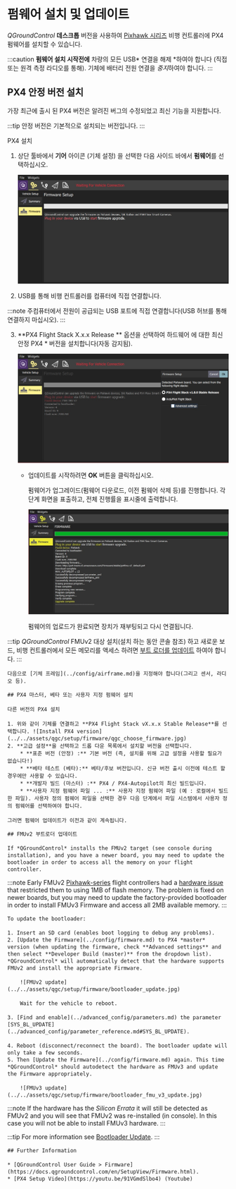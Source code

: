# 펌웨어 설치 및 업데이트

*QGroundControl* **데스크톱** 버전을 사용하여 [Pixhawk 시리즈](../getting_started/flight_controller_selection.md) 비행 컨트롤러에 PX4 펌웨어를 설치할 수 있습니다.

:::caution
**펌웨어 설치 시작전에** 차량의 모든 USB* 연결을 해제 *하여야 합니다 (직접 또는 원격 측정 라디오를 통해). 기체에 배터리 전원 연결을 *중지*하여야 합니다.
:::

## PX4 안정 버전 설치

가장 최근에 출시 된 PX4 버전은 알려진 버그의 수정되었고 최신 기능을 지원합니다.

:::tip
안정 버전은 기본적으로 설치되는 버전입니다.
:::

PX4 설치

1. 상단 툴바에서 **기어** 아이콘 (기체 설정) 을 선택한 다음 사이드 바에서 **펌웨어**를 선택하십시오.
    
    ![펌웨어가 분리됨](../../assets/qgc/setup/firmware/firmware_disconnected.jpg)

2. USB를 통해 비행 컨트롤러를 컴퓨터에 직접 연결합니다.
    
:::note
주컴퓨터에서 전원이 공급되는 USB 포트에 직접 연결합니다(USB 허브를 통해 연결하지 마십시오).
:::

3. **PX4 Flight Stack X.x.x Release ** 옵션을 선택하여 하드웨어 </em>에 대한 최신 안정 PX4 * 버전을 설치합니다(자동 감지됨).</p> 
    
    ![Install PX4 default](../../assets/qgc/setup/firmware/firmware_connected_default_px4.jpg)</li> 
    
    * 업데이트를 시작하려면 **OK** 버튼을 클릭하십시오.
        
        펌웨어가 업그레이드(펌웨어 다운로드, 이전 펌웨어 삭제 등)를 진행합니다. 각 단계 화면을 표출하고, 전체 진행률을 표시줄에 출력합니다.
        
        ![Firmware upgrade complete](../../assets/qgc/setup/firmware/firmware_upgrade_complete.jpg)
        
        펌웨어의 업로드가 완료되면 장치가 재부팅되고 다시 연결됩니다.
        
:::tip
*QGroundControl* FMUv2 대상 설치(설치 하는 동안 콘솔 참조) 하고 새로운 보드, 비행 컨트롤러에서 모든 메모리를 액세스 하려면 [부트 로더를 업데이트](#bootloader) 하여야 합니다. :::</ol> 
    
    다음으로 [기체 프레임](../config/airframe.md)을 지정해야 합니다(그리고 센서, 라디오 등).
    
    

<span id="custom"></span>

    
    ## PX4 마스터, 베타 또는 사용자 지정 펌웨어 설치
    
    다른 버전의 PX4 설치
    
    1. 위와 같이 기체를 연결하고 **PX4 Flight Stack vX.x.x Stable Release**를 선택합니다. ![Install PX4 version](../../assets/qgc/setup/firmware/qgc_choose_firmware.jpg)
    2. **고급 설정**을 선택하고 드롭 다운 목록에서 설치할 버전을 선택합니다. 
        * **표준 버전 (안정) :** 기본 버전 (즉, 설치를 위해 고급 설정을 사용할 필요가 없습니다!)
        * **베타 테스트 (베타):** 베타/후보 버전입니다. 신규 버전 출시 이전에 테스트 할 경우에만 사용할 수 있습니다.
        * **개발자 빌드 (마스터) :** PX4 / PX4-Autopilot의 최신 빌드입니다.
        * **사용자 지정 펌웨어 파일 ... :** 사용자 지정 펌웨어 파일 (예 : 로컬에서 빌드 한 파일). 사용자 정의 펌웨어 파일을 선택한 경우 다음 단계에서 파일 시스템에서 사용자 정의 펌웨어를 선택하여야 합니다.
    
    그러면 펌웨어 업데이트가 이전과 같이 계속됩니다.
    
    

<span id="bootloader"></span>

    
    ## FMUv2 부트로더 업데이트
    
    If *QGroundControl* installs the FMUv2 target (see console during installation), and you have a newer board, you may need to update the bootloader in order to access all the memory on your flight controller.
    
:::note
Early FMUv2 [Pixhawk-series](../flight_controller/pixhawk_series.md#fmu_versions) flight controllers had a [hardware issue](../flight_controller/silicon_errata.md#fmuv2--pixhawk-silicon-errata) that restricted them to using 1MB of flash memory. The problem is fixed on newer boards, but you may need to update the factory-provided bootloader in order to install FMUv3 Firmware and access all 2MB available memory.
:::
    
    To update the bootloader:
    
    1. Insert an SD card (enables boot logging to debug any problems).
    2. [Update the Firmware](../config/firmware.md) to PX4 *master* version (when updating the firmware, check **Advanced settings** and then select **Developer Build (master)** from the dropdown list). *QGroundControl* will automatically detect that the hardware supports FMUv2 and install the appropriate Firmware.
        
        ![FMUv2 update](../../assets/qgc/setup/firmware/bootloader_update.jpg)
        
        Wait for the vehicle to reboot.
    
    3. [Find and enable](../advanced_config/parameters.md) the parameter [SYS_BL_UPDATE](../advanced_config/parameter_reference.md#SYS_BL_UPDATE).
    
    4. Reboot (disconnect/reconnect the board). The bootloader update will only take a few seconds.
    5. Then [Update the Firmware](../config/firmware.md) again. This time *QGroundControl* should autodetect the hardware as FMUv3 and update the Firmware appropriately.
        
        ![FMUv3 update](../../assets/qgc/setup/firmware/bootloader_fmu_v3_update.jpg)
        
:::note
If the hardware has the *Silicon Errata* it will still be detected as FMUv2 and you will see that FMUv2 was re-installed (in console). In this case you will not be able to install FMUv3 hardware.
:::
    
:::tip
For more information see [Bootloader Update](../advanced_config/bootloader_update.md).
:::
    
    ## Further Information
    
    * [QGroundControl User Guide > Firmware](https://docs.qgroundcontrol.com/en/SetupView/Firmware.html).
    * [PX4 Setup Video](https://youtu.be/91VGmdSlbo4) (Youtube)